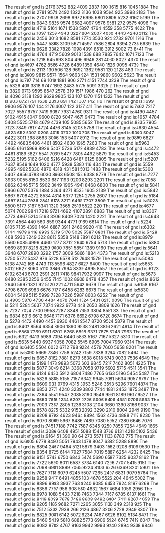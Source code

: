 The result of gnd is:2176 3752 882 4009 2837 190 3615 816 1045 1884
The result of gnd is:2781 9574 2492 1322 3136 1038 9564 925 3998 2183
The result of gnd is:2707 9938 2698 9972 6995 6801 8906 5232 6162 5199
The result of gnd is:9843 9825 9574 9582 4097 9576 9581 272 9575 4096
The result of gnd is:4719 5164 1671 1538 5897 4764 4559 358 5775 4622
The result of gnd is:1097 1239 4943 3227 804 2607 4060 4443 4246 3112
The result of gnd is:2456 3013 1682 8581 2774 3530 924 2732 9701 1916
The result of gnd is:5447 5868 3109 5671 4597 7586 2804 9394 2735 6639
The result of gnd is:9628 3382 7828 1098 4391 8518 3912 5002 73 8441
The result of gnd is:4764 4719 5609 9013 1538 688 7885 7642 1671 7123
The result of gnd is:1218 645 693 804 496 6946 281 4060 8027 4370
The result of gnd is:4697 4762 8566 4726 6489 1359 4640 1526 9095 4739
The result of gnd is:2113 130 506 128 9692 1362 9581 120 2128 483
The result of gnd is:3609 9815 9574 1564 9663 924 1531 9860 9602 5623
The result of gnd is:797 714 69 1019 1881 906 2771 4151 7744 3239
The result of gnd is:5326 409 3818 9747 1892 2483 5775 5091 3325 2
The result of gnd is:3829 9713 9595 8547 2578 319 1517 1986 470 262
The result of gnd is:4096 3138 1292 9629 9805 133 107 1370 1151 1323
The result of gnd is:903 872 1791 1638 2393 891 1421 307 142 116
The result of gnd is:1699 9806 9576 107 144 2176 4007 122 3137 411
The result of gnd is:7462 7217 7027 5557 6757 7419 9067 7931 4760 9311
The result of gnd is:4490 4457 9102 4915 8047 9600 8720 5047 4671 9473
The result of gnd is:4957 4784 5408 5525 5718 4679 4739 105 5085 5652
The result of gnd is:8335 7905 7123 7849 7817 4724 4476 8145 5208 5758
The result of gnd is:4630 4554 4623 652 5302 9208 4915 9792 1010 705
The result of gnd is:5300 5947 6422 3011 268 8663 3006 153 5407 8912
The result of gnd is:9899 6827 4492 4683 5406 4461 8502 4630 1965 7263
The result of gnd is:5963 5865 6161 5969 8926 5407 5736 5179 4839 4783
The result of gnd is:4472 4461 8189 6827 5541 7039 5477 7805 4492 5879
The result of gnd is:5453 5232 5195 6162 6406 5216 6428 6487 6125 6805
The result of gnd is:5207 7637 8549 1649 1020 4777 5938 5380 116 434
The result of gnd is:5559 4995 4962 5330 4870 4318 431 581 5013 1483
The result of gnd is:5300 5407 4956 4783 6030 8663 6508 153 6338 8779
The result of gnd is:7277 3933 9055 8150 8530 687 1193 9200 8293 2201
The result of gnd is:7058 8862 6346 5715 5902 3049 1965 4941 8468 6800
The result of gnd is:5841 5866 6707 5376 1884 3364 4271 8535 1605 2139
The result of gnd is:5842 5867 6708 4272 8534 4314 5377 1254 2755 2607
The result of gnd is:5184 4997 8144 7936 2841 6178 3271 6465 7707 3809
The result of gnd is:5023 5500 5177 6187 5341 1320 3565 2519 5522 220
The result of gnd is:4677 5074 7002 9841 7218 9721 4692 4107 2891 6883
The result of gnd is:8307 4773 4867 5214 5163 3206 8409 7024 1420 2221
The result of gnd is:4643 7391 4564 440 560 859 9344 4771 9169 6614
The result of gnd is:5224 8105 7135 4390 1464 6867 3911 2460 9920 416
The result of gnd is:6302 5144 4978 6416 6933 5219 5176 5029 5587 6801
The result of gnd is:5428 468 5930 7249 322 8615 5358 5148 7891 6212
The result of gnd is:8979 5560 6085 4996 4460 1277 8712 2640 6754 5713
The result of gnd is:5880 9669 8997 8218 8259 9000 7851 5857 1389 9160
The result of gnd is:5641 3948 6707 2890 3292 1757 3009 5866 1884 4373
The result of gnd is:5213 5750 5772 5437 976 5228 6578 512 7648 1579
The result of gnd is:5084 5138 4742 168 4743 113 5596 4827 6827 6400
The result of gnd is:5653 5012 6627 8060 5110 3846 7994 8339 4995 8557
The result of gnd is:6123 6192 6343 6703 2591 2611 7418 9841 7932 9997
The result of gnd is:5673 8480 2385 2256 6455 7145 1002 8906 6478 4357
The result of gnd is:8612 2640 5997 1321 92 5120 221 4711 5642 6679
The result of gnd is:6158 6167 4798 6709 6983 6676 7177 6458 6283 6678
The result of gnd is:5830 6004 5499 5115 5999 7228 7226 5987 8603 6252
The result of gnd is:4903 5978 4730 4484 4678 7641 1524 5431 8215 9096
The result of gnd is:5211 5284 5637 7374 9922 9778 448 2650 8809 1626
The result of gnd is:7237 7024 7700 9958 7287 8348 7653 3804 8551 33
The result of gnd is:6834 6316 6612 6648 7171 6376 6692 6798 6720 8674
The result of gnd is:5278 4472 4490 4457 6930 4461 9547 8720 9524 5879
The result of gnd is:8402 8564 6354 8906 1890 9938 2481 3816 2621 4914
The result of gnd is:6560 7269 6911 6202 6268 6898 6371 7675 6248 7963
The result of gnd is:6321 6413 5989 7094 6440 5863 5167 7167 5327 5310
The result of gnd is:5635 5440 6937 9058 7082 5545 6905 7004 7960 9314
The result of gnd is:6405 5504 6022 6712 798 9224 4579 7600 5658 8201
The result of gnd is:5390 5669 7346 7758 5242 7159 7338 3264 7082 5464
The result of gnd is:6857 8162 7881 8279 6638 6018 5743 9033 7536 4649
The result of gnd is:5199 1478 9893 5073 603 9845 7217 7462 8051 4225
The result of gnd is:5877 3049 6214 3368 7058 9719 5902 5715 4511 3541
The result of gnd is:6124 6430 5912 6804 7486 7765 6163 5196 5454 5487
The result of gnd is:5826 5885 5155 7157 6342 9945 7081 5634 9057 9797
The result of gnd is:6609 933 9769 4315 3953 5246 3593 5296 7601 4874
The result of gnd is:6853 2771 4240 3239 3802 7744 1881 2453 1875 3487
The result of gnd is:7364 5541 9547 2085 8190 9546 9561 8189 9617 9527
The result of gnd is:6553 7616 1234 6297 2726 8996 5496 4881 9796 8883
The result of gnd is:7903 7367 2805 1236 3108 2104 3680 1390 8166 9037
The result of gnd is:8578 8275 5332 9153 2092 3290 2010 8004 2949 9190
The result of gnd is:9208 9792 4623 9464 8894 1562 4736 4888 7117 8230
The result of gnd is:6070 8069 5967 8486 7489 7080 5952 7280 6646 7076
The result of gnd is:7451 7188 7742 7587 6345 9250 7855 7254 4649 1665
The result of gnd is:3086 6408 4951 5088 1548 3766 6131 4218 5102 5436
The result of gnd is:9164 51 390 90 64 273 5571 1133 8783 775
The result of gnd is:6005 6778 8480 5051 7943 1478 8047 6382 5288 8890
The result of gnd is:8894 2467 9464 5121 5879 3403 1562 9208 6109 9530
The result of gnd is:8354 8725 6144 7927 7584 7019 5887 6254 4232 6425
The result of gnd is:9151 5743 6750 6843 5474 5690 6587 7325 9037 8162
The result of gnd is:7722 5690 8011 6587 8734 6140 7296 7707 5415 9151
The result of gnd is:7098 6901 8899 7065 9224 8103 6326 6369 8201 5901
The result of gnd is:7627 7118 6079 6245 5507 7265 2497 6831 9079 5764
The result of gnd is:9258 9417 6491 4855 103 4678 5526 204 4645 5002
The result of gnd is:8896 9993 3937 763 9240 9085 6453 7924 8197 6269
The result of gnd is:8356 7797 956 908 580 4832 1567 4684 1059 2956
The result of gnd is:8978 1088 5433 7218 7463 7344 7167 6785 6137 1661
The result of gnd is:8419 8099 7678 7486 8608 8492 6804 7411 9267 4053
The result of gnd is:9205 1185 9682 7271 2265 3055 1130 349 2318 925
The result of gnd is:7512 5332 7939 266 2126 4867 3206 2728 2949 8307
The result of gnd is:8825 9081 6142 5072 6234 7467 6926 8102 5134 8471
The result of gnd is:5460 5439 5810 6882 5773 6906 5924 6745 7419 6047
The result of gnd is:8082 8782 4767 9163 9942 9993 9240 2894 9338 9846
